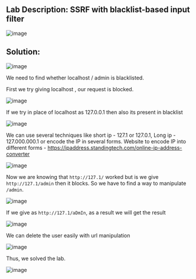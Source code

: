 ## Lab Description: SSRF with blacklist-based input filter

![image](https://github.com/jayshah17/PortSwiggerLabs/assets/76842630/166f7aa5-a200-4a6e-bc56-af438e62b46c)

## Solution: 

![image](https://github.com/jayshah17/PortSwiggerLabs/assets/76842630/3fcb29db-5711-4525-8f91-4b4f5ed9fba6)

We need to find whether localhost / admin is blacklisted.

First we try giving localhost , our request is blocked.

![image](https://github.com/jayshah17/PortSwiggerLabs/assets/76842630/4131c6be-d467-43c3-afb9-180817ecf0f4)

If we try in place of localhost as 127.0.0.1 then also its present in blacklist

![image](https://github.com/jayshah17/PortSwiggerLabs/assets/76842630/d1417b5a-a49c-4ac6-8204-593f9662c984)


We can use several techniques like short ip - 127.1 or 127.0.1, Long ip - 127.000.000.1 or encode the IP in several forms. 
Website to encode IP into different forms - https://ipaddress.standingtech.com/online-ip-address-converter

![image](https://github.com/jayshah17/PortSwiggerLabs/assets/76842630/891420f3-1baf-45ea-bebb-1faef9c1cb8a)

Now we are knowing that `http://127.1/` worked but is we give `http://127.1/admin` then it blocks. So we have to find a way to manipulate `/admin`.

![image](https://github.com/jayshah17/PortSwiggerLabs/assets/76842630/11aad479-d266-4413-b2e6-96cb2d9766c5)

If we give as `http://127.1/aDmIn`, as a result we will get the result

![image](https://github.com/jayshah17/PortSwiggerLabs/assets/76842630/677f5c9a-be03-4306-867b-0320143d863f)

We can delete the user easily with url manipulation

![image](https://github.com/jayshah17/PortSwiggerLabs/assets/76842630/7d2749a8-7241-4049-9d32-3764566e6bd0)

Thus, we solved the lab.

![image](https://github.com/jayshah17/PortSwiggerLabs/assets/76842630/12a7f16a-343f-4817-96b9-69cdfc04152c)

